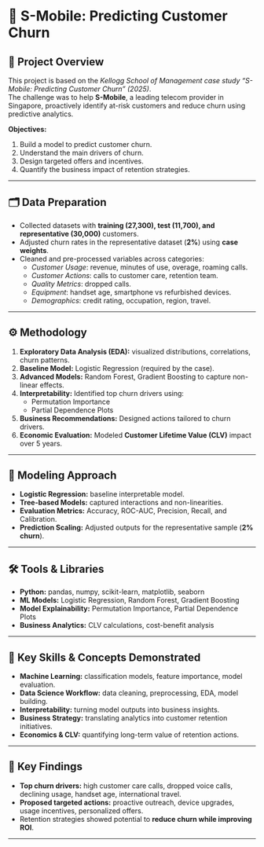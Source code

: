 # 📱 S-Mobile: Predicting Customer Churn  

## 📌 Project Overview  
This project is based on the *Kellogg School of Management case study “S-Mobile: Predicting Customer Churn” (2025)*.  
The challenge was to help **S-Mobile**, a leading telecom provider in Singapore, proactively identify at-risk customers and reduce churn using predictive analytics.  

**Objectives:**  
1. Build a model to predict customer churn.  
2. Understand the main drivers of churn.  
3. Design targeted offers and incentives.  
4. Quantify the business impact of retention strategies.  

---

## 🗂 Data Preparation  
- Collected datasets with **training (27,300), test (11,700), and representative (30,000)** customers.  
- Adjusted churn rates in the representative dataset (**2%**) using **case weights**.  
- Cleaned and pre-processed variables across categories:  
  - *Customer Usage*: revenue, minutes of use, overage, roaming calls.  
  - *Customer Actions*: calls to customer care, retention team.  
  - *Quality Metrics*: dropped calls.  
  - *Equipment*: handset age, smartphone vs refurbished devices.  
  - *Demographics*: credit rating, occupation, region, travel.  

---

## ⚙️ Methodology  
1. **Exploratory Data Analysis (EDA):** visualized distributions, correlations, churn patterns.  
2. **Baseline Model:** Logistic Regression (required by the case).  
3. **Advanced Models:** Random Forest, Gradient Boosting to capture non-linear effects.  
4. **Interpretability:** Identified top churn drivers using:  
   - Permutation Importance  
   - Partial Dependence Plots  
5. **Business Recommendations:** Designed actions tailored to churn drivers.  
6. **Economic Evaluation:** Modeled **Customer Lifetime Value (CLV)** impact over 5 years.  

---

## 🤖 Modeling Approach  
- **Logistic Regression:** baseline interpretable model.  
- **Tree-based Models:** captured interactions and non-linearities.  
- **Evaluation Metrics:** Accuracy, ROC-AUC, Precision, Recall, and Calibration.  
- **Prediction Scaling:** Adjusted outputs for the representative sample (**2% churn**).  

---

## 🛠 Tools & Libraries  
- **Python:** pandas, numpy, scikit-learn, matplotlib, seaborn  
- **ML Models:** Logistic Regression, Random Forest, Gradient Boosting  
- **Model Explainability:** Permutation Importance, Partial Dependence Plots  
- **Business Analytics:** CLV calculations, cost-benefit analysis  

---

## 🎯 Key Skills & Concepts Demonstrated  
- **Machine Learning:** classification models, feature importance, model evaluation.  
- **Data Science Workflow:** data cleaning, preprocessing, EDA, model building.  
- **Interpretability:** turning model outputs into business insights.  
- **Business Strategy:** translating analytics into customer retention initiatives.  
- **Economics & CLV:** quantifying long-term value of retention actions.  

---

## 🚀 Key Findings  
- **Top churn drivers:** high customer care calls, dropped voice calls, declining usage, handset age, international travel.  
- **Proposed targeted actions:** proactive outreach, device upgrades, usage incentives, personalized offers.  
- Retention strategies showed potential to **reduce churn while improving ROI**.  

---
